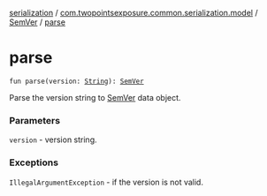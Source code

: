 [serialization](../../index.md) / [com.twopointsexposure.common.serialization.model](../index.md) / [SemVer](index.md) / [parse](./parse.md)

# parse

`fun parse(version: `[`String`](https://kotlinlang.org/api/latest/jvm/stdlib/kotlin/-string/index.html)`): `[`SemVer`](index.md)

Parse the version string to [SemVer](index.md) data object.

### Parameters

`version` - version string.

### Exceptions

`IllegalArgumentException` - if the version is not valid.